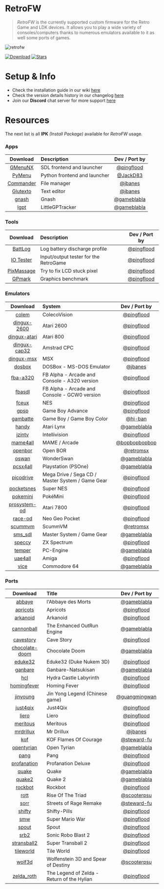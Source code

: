 # RetroFW

> _RetroFW_ is the currently supported custom firmware for the Retro Game and LDK devices. It allows you to play a wide variety of consoles/computers thanks to numerous emulators available to it as well some ports of games.

![retrofw](https://user-images.githubusercontent.com/348516/58355698-a3f68580-7e4b-11e9-9dff-ea1f795ed85c.png)

[![Download](https://img.shields.io/github/release/retrofw/firmware.svg?label=Download%20RetroFW&color=brightgreen)](https://github.com/retrofw/firmware/releases)
[![Stars](https://img.shields.io/github/stars/retrofw/firmware.svg?label=Project%20Stars)](https://github.com/retrofw/firmware/stargazers)

# Setup & Info

- Check the installation guide in our wiki [here](https://github.com/retrofw/firmware/wiki/Install-Firmware)
- Check the version details history in our changelog [here](https://github.com/retrofw/firmware/blob/master/CHANGELOG.md)
- Join our **Discord** chat server for more support [here](https://discord.gg/CX67MCH)

# Resources

The next list is all **IPK** _(Install Package)_ available for _RetroFW_ usage.

### Apps
Download | Description | Dev / Port by
:------:|:------|:------:
[GMenuNX](https://github.com/pingflood/gmenunx/releases/download/latest/gmenunx.ipk) | SDL frontend and launcher | [@pingflood](https://github.com/pingflood)
[PyMenu](https://github.com/JackD83/PyMenu/releases/latest) | Python frontend and launcher | [@JackD83](https://github.com/JackD83)
[Commander](https://drive.google.com/open?id=1jX8oMS4MkHpvluSCbNxR7gvQuhpUEoXQ) | File manager | [@jbanes](https://github.com/jbanes) 
[Glutexto](https://drive.google.com/open?id=1BnNhRvfqMgaHoptp1YDiBeu64LkQ6wNz) | Text editor | [@jbanes](https://github.com/jbanes) 
[gnash](https://github.com/retrofw/gnash/releases/download/latest/gnash.ipk) | Gnash | [@gameblabla](https://github.com/gameblabla) 
[lgpt](https://github.com/retrofw/lgpt/releases/download/latest/lgpt.ipk) | LittleGPTracker | [@gameblabla](https://github.com/gameblabla) 

### Tools
Download | Description | Dev / Port by
:------:|:------|:------:
[BattLog](https://github.com/pingflood/battlog/releases/download/initial/battlog.ipk) | Log battery discharge profile | [@pingflood](https://github.com/pingflood)
[IO Tester](https://github.com/pingflood/iotester/releases/download/initial/iotester.ipk) | Input/output tester for the RetroGame | [@pingflood](https://github.com/pingflood)
[PixMassage](https://github.com/pingflood/pixmassage/releases/download/initial/pixmassage.ipk) | Try to fix LCD stuck pixel | [@pingflood](https://github.com/pingflood)
[GPmark](https://github.com/pingflood/gpmark/releases/download/latest/gpmark.ipk) | Graphics benchmark | [@pingflood](https://github.com/pingflood)

### Emulators
Download | System | Dev / Port by
:------:|:------|:------:
[colem](https://github.com/pingflood/colem/releases/download/latest/colem.ipk) | ColecoVision | [@pingflood](https://github.com/pingflood) 
[dingux-2600](https://github.com/pingflood/dingux-2600/releases/download/latest/dingux-2600.ipk) | Atari 2600 | [@pingflood](https://github.com/pingflood) 
[dingux-atari](https://github.com/pingflood/dingux-atari/releases/download/latest/dingux-atari.ipk) | Atari 800 | [@pingflood](https://github.com/pingflood) 
[dingux-cap32](https://github.com/pingflood/dingux-cap32/releases/download/latest/dingux-cap32.ipk) | Amstrad CPC | [@pingflood](https://github.com/pingflood) 
[dingux-msx](https://github.com/pingflood/dingux-msx/releases/download/latest/dingux-msx.ipk) | MSX | [@pingflood](https://github.com/pingflood) 
[dosbox](https://drive.google.com/open?id=12COhKfowmqfaqcui55VZCVz-zY_vvFxQ) | DOSBox - MS-DOS Emulator | [@jbanes](https://github.com/jbanes) 
[fba-a320](https://github.com/pingflood/fba-a320/releases/download/latest/fba-a320.ipk) | FB Alpha - Arcade and Console - A320 version | [@pingflood](https://github.com/pingflood) 
[fbasdl](https://github.com/pingflood/fba-sdl/releases/download/latest/fbasdl.ipk) | FB Alpha - Arcade and Console - GCW0 version | [@pingflood](https://github.com/pingflood)
[fceux](https://github.com/pingflood/FCEUX/releases/download/latest/fceux.ipk) | NES | [@pingflood](https://github.com/pingflood) 
[gpsp](https://github.com/pingflood/gpsp/releases/download/latest/gpsp.ipk) | Game Boy Advance | [@pingflood](https://github.com/pingflood/gpsp) 
[gambatte](https://drive.google.com/open?id=1V6XP6uAsMmrgbzOaRlHKAJaTRiOFLPJb) | Game Boy / Game Boy Color | [@hi-ban](https://github.com/hi-ban) 
[handy](https://github.com/retrofw/handy/releases/download/latest/handy.ipk) | Atari Lynx | [@gameblabla](https://github.com/gameblabla) 
[jzintv](https://github.com/pingflood/jzintv/releases/download/latest/jzintv.ipk) | Intellivision | [@pingflood](https://github.com/pingflood/jzintv) 
[mame4all](https://gitlab.com/bopbopbopbop/mame4all-rs97/tags/) | MAME / Arcade | [@bopbopbopbop](https://gitlab.com/bopbopbopbop/mame4all-rs97) 
[openbor](https://github.com/retromsx/retrofw_ipks/releases/download/3.0_3434/openbor.ipk) | Open BOR | [@retromsx](https://github.com/retromsx) 
[oswan](https://github.com/retrofw/oswan/releases/download/latest/oswan.ipk) | WonderSwan | [@gameblabla](https://github.com/gameblabla) 
[pcsx4all](https://github.com/retrofw/pcsx4all/releases/download/latest/pcsx4all.ipk) | Playstation (PSOne) | [@gameblabla](https://github.com/gameblabla) 
[picodrive](https://github.com/pingflood/picodrive/releases/download/latest/picodrive.ipk) | Mega Drive / Sega CD / Master System / Game Gear | [@pingflood](https://github.com/pingflood/picodriv) 
[pocketsnes](https://github.com/pingflood/PocketSNES/releases/download/latest/pocketsnes.ipk) | Super NES | [@pingflood](https://github.com/pingflood/PocketSNES) 
[pokemini](https://github.com/pingflood/pokemini/releases/download/latest/pokemini.ipk) | PokéMini | [@pingflood](https://github.com/pingflood/pokemini) 
[prosystem-od](https://github.com/pingflood/prosystem-od/releases/download/latest/prosystem-od.ipk) | Atari 7800 | [@pingflood](https://github.com/pingflood/prosystem-od) 
[race-od](https://github.com/pingflood/race-od/releases/download/latest/race-od.ipk) | Neo Geo Pocket | [@pingflood](https://github.com/pingflood/race-od) 
[scummvm](https://github.com/retromsx/retrofw_ipks/releases/download/3.0_3434/scummvm.ipk) | ScummVM | [@retromsx](https://github.com/retromsx) 
[sms_sdl](https://github.com/retrofw/sms_sdl/releases/download/latest/sms_sdl.ipk) | Master System / Game Gear | [@gameblabla](https://github.com/gameblabla) 
[speccy](https://github.com/pingflood/speccy/releases/download/latest/speccy.ipk) | ZX Spectrum | [@pingflood](https://github.com/pingflood/speccy) 
[temper](https://github.com/retrofw/temper/releases/download/latest/temper.ipk) | PC-Engine | [@gameblabla](https://github.com/gameblabla) 
[uae4all](https://github.com/retrofw/uae4all/releases/download/latest/uae4all.ipk) | Amiga | [@pingflood](https://github.com/retrofw/uae4all) 
[vice](https://github.com/retrofw/vice/releases/download/latest/vice.ipk) | Commodore 64 | [@gameblabla](https://github.com/gameblabla) 

### Ports
Download | Title | Dev / Port by
:------:|:------|:------:
[abbaye](https://github.com/retrofw/abbaye/releases/download/latest/abbaye.ipk) | l'Abbaye des Morts | [@gameblabla](https://github.com/gameblabla) 
[apricots](https://github.com/retrofw/apricots/releases/download/latest/apricots.ipk) | Apricots | [@pingflood](https://github.com/retrofw/apricots) 
[arkanoid](https://github.com/retrofw/arkanoid/releases/download/latest/arkanoid.ipk) | Arkanoid | [@pingflood](https://github.com/retrofw/arkanoid) 
[cannonball](https://github.com/retrofw/cannonball/releases/download/latest/cannonball.ipk) | The Enhanced OutRun Engine | [@gameblabla](https://github.com/gameblabla) 
[cavestory](https://github.com/retrofw/cavestory/releases/download/latest/cavestory.ipk) | Cave Story | [@pingflood](https://github.com/retrofw/cavestory)
[chocolate-doom](https://github.com/retrofw/chocolate-doom/releases/download/latest/chocolate-doom.ipk) | Chocolate Doom | [@gameblabla](https://github.com/gameblabla) 
[eduke32](https://github.com/retrofw/eduke32/releases/download/latest/eduke32.ipk) | Eduke32 (Duke Nukem 3D) | [@pingflood](https://github.com/retrofw/eduke32) 
[ganbare](https://github.com/retrofw/Ganbare-Natsuki-San/releases/download/latest/ganbare.ipk) | Ganbare-Natsukisan | [@gameblabla](https://github.com/gameblabla) 
[hcl](https://github.com/retrofw/hydracastlelabyrinth/releases/download/latest/hcl.ipk) | Hydra Castle Labyrinth | [@pingflood](https://github.com/retrofw/hydracastlelabyrinth) 
[homingfever](https://github.com/retrofw/homingfever/releases/download/latest/homingfever.ipk) | Homing Fever | [@pingflood](https://github.com/retrofw/retrofw/homingfever) 
[jinyoung](https://github.com/guangmingwan/rs97-jy/releases) | Jin Yong Legend (Chinese game) | [@guangmingwan](https://github.com/guangmingwan/rs97-jy) 
[just4qix](https://github.com/retrofw/just4qix/releases/download/latest/just4qix.ipk) | Just4Qix | [@pingflood](https://github.com/retrofw/just4qix)
[liero](https://github.com/pingflood/liero/releases/download/latest/liero.ipk) | Liero | [@pingflood](https://github.com/pingflood/liero) 
[meritous](https://github.com/retrofw/meritous/releases/download/latest/meritous.ipk) | Meritous | [@pingflood](https://github.com/retrofw/meritous) 
[mrdrillux](https://drive.google.com/open?id=12cG0jD5wysvdszIF4BcvuPbVe52e2viD) | Mr Drillux | [@jbanes](https://github.com/jbanes) 
[kof](https://github.com/retrofw/bennugd/releases/download/kof/kof.ipk) | KOF Flames Of Courage | [@steward-fu](https://github.com/retrofw/bennugd) 
[opentyrian](https://github.com/retrofw/opentyrian/releases/download/latest/opentyrian.ipk) | Open Tyrian | [@gameblabla](https://github.com/gameblabla) 
[pang](https://github.com/retrofw/pang/releases/download/latest/pang.ipk) | Pang | [@pingflood](https://github.com/retrofw/pang) 
[profanation](https://github.com/retrofw/profanation/releases/download/latest/profanation.ipk) | Profanation Deluxe | [@pingflood](https://github.com/retrofw/profanation)
[quake](https://github.com/retrofw/quake/releases/download/latest/quake.ipk) | Quake | [@gameblabla](https://github.com/gameblabla) 
[quake2](https://github.com/retrofw/quake2/releases/download/latest/quake2.ipk) | Quake 2 | [@gameblabla](https://github.com/gameblabla) 
[rockbot](https://github.com/retrofw/rockbot/releases/download/latest/rockbot.ipk) | Rockbot | [@pingflood](https://github.com/retrofw/rockbot) 
[rott](https://github.com/scooterpsu/rott-rs97/releases/) | Rise Of The Triad | [@scooterpsu](https://github.com/scooterpsu/rott-rs97/releases/)
[sorr](https://github.com/retrofw/bennugd/releases/download/sorr/sorr.ipk) | Streets of Rage Remake | [@steward-fu](https://github.com/retrofw/bennugd) 
[shifty](https://github.com/retrofw/shifty/releases/download/latest/shifty.ipk) | Shifty-Pills | [@pingflood](https://github.com/retrofw/shifty/releases) 
[smw](https://github.com/retrofw/smw/releases/download/latest/smw.ipk) | Super Mario War | [@pingflood](https://github.com/retrofw/smw) 
[spout](https://github.com/retrofw/spout/releases/download/latest/spout.ipk) | Spout | [@pingflood](https://github.com/retrofw/spout) 
[srb2](https://github.com/retrofw/srb2/releases/download/latest/srb2.ipk) | Sonic Robo Blast 2 | [@pingflood](https://github.com/retrofw/srb2/releases)
[stransball2](https://github.com/retrofw/stransball2/releases/download/latest/stransball2.ipk) | Super Transball 2 | [@pingflood](https://github.com/retrofw/stransball2)
[tileworld](https://github.com/retrofw/tileworld/releases/download/latest/tileworld.ipk) | Tile World | [@pingflood](https://github.com/retrofw/tileworld) 
[wolf3d](https://github.com/scooterpsu/wolf3d/releases) | Wolfenstein 3D and Spear of Destiny | [@scooterpsu](https://github.com/scooterpsu/wolf3d) 
[zelda_roth](https://github.com/retrofw/zelda_roth/releases/download/latest/zelda_roth.ipk) | The Legend of Zelda - Return of the Hylian | [@pingflood](https://github.com/retrofw/zelda_roth) 
